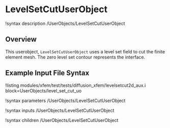# LevelSetCutUserObject

!syntax description /UserObjects/LevelSetCutUserObject

## Overview

This userobject, `LevelSetCutUserObject` uses a level set field to cut the finite element mesh. The zero level set contour represents the interface.

## Example Input File Syntax

!listing modules/xfem/test/tests/diffusion_xfem/levelsetcut2d_aux.i block=UserObjects/level_set_cut_uo

!syntax parameters /UserObjects/LevelSetCutUserObject

!syntax inputs /UserObjects/LevelSetCutUserObject

!syntax children /UserObjects/LevelSetCutUserObject

